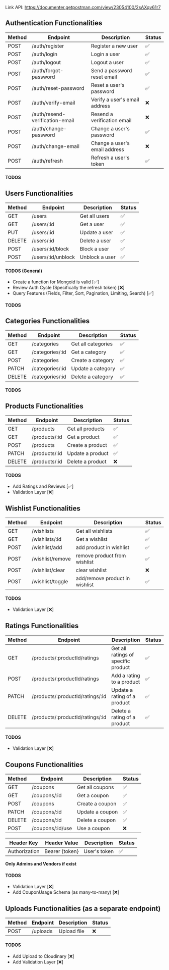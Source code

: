 Link API: https://documenter.getpostman.com/view/23054100/2sAXqv61r7

## Authentication Functionalities

| Method | Endpoint                        | Description                   | Status |
| ------ | ------------------------------- | ----------------------------- | ------ |
| POST   | /auth/register                  | Register a new user           | ✅     |
| POST   | /auth/login                     | Login a user                  | ✅     |
| POST   | /auth/logout                    | Logout a user                 | ✅     |
| POST   | /auth/forgot-password           | Send a password reset email   | ✅     |
| POST   | /auth/reset-password            | Reset a user's password       | ✅     |
| POST   | /auth/verify-email              | Verify a user's email address | ❌     |
| POST   | /auth/resend-verification-email | Resend a verification email   | ❌     |
| POST   | /auth/change-password           | Change a user's password      | ✅     |
| POST   | /auth/change-email              | Change a user's email address | ❌     |
| POST   | /auth/refresh                   | Refresh a user's token        | ✅     |

#### TODOS

## Users Functionalities

| Method | Endpoint           | Description    | Status |
| ------ | ------------------ | -------------- | ------ |
| GET    | /users             | Get all users  | ✅     |
| GET    | /users/:id         | Get a user     | ✅     |
| PUT    | /users/:id         | Update a user  | ✅     |
| DELETE | /users/:id         | Delete a user  | ✅     |
| POST   | /users/:id/block   | Block a user   | ✅     |
| POST   | /users/:id/unblock | Unblock a user | ✅     |

#### TODOS (General)

- Create a function for Mongoid is valid [✅]
- Review Auth Cycle (Specifically the refresh token) [❌]
- Query Features (Fields, Filter, Sort, Pagination, Limiting, Search) [✅]

#### TODOS

## Categories Functionalities

| Method | Endpoint        | Description        | Status |
| ------ | --------------- | ------------------ | ------ |
| GET    | /categories     | Get all categories | ✅     |
| GET    | /categories/:id | Get a category     | ✅     |
| POST   | /categories     | Create a category  | ✅     |
| PATCH  | /categories/:id | Update a category  | ✅     |
| DELETE | /categories/:id | Delete a category  | ✅     |

#### TODOS

## Products Functionalities

| Method | Endpoint      | Description      | Status |
| ------ | ------------- | ---------------- | ------ |
| GET    | /products     | Get all products | ✅     |
| GET    | /products/:id | Get a product    | ✅     |
| POST   | /products     | Create a product | ✅     |
| PATCH  | /products/:id | Update a product | ✅     |
| DELETE | /products/:id | Delete a product | ❌     |

#### TODOS

- Add Ratings and Reviews [✅]
- Validation Layer [❌]

## Wishlist Functionalities

| Method | Endpoint         | Description                    | Status |
| ------ | ---------------- | ------------------------------ | ------ |
| GET    | /wishlists       | Get all wishlists              | ✅     |
| GET    | /wishlists/:id   | Get a wishlist                 | ✅     |
| POST   | /wishlist/add    | add product in wishlist        | ✅     |
| POST   | /wishlist/remove | remove product from wishlist   | ✅     |
| POST   | /wishlist/clear  | clear wishlist                 | ❌     |
| POST   | /wishlist/toggle | add/remove product in wishlist | ✅     |

#### TODOS

- Validation Layer [❌]

## Ratings Functionalities

| Method | Endpoint                         | Description                         | Status |
| ------ | -------------------------------- | ----------------------------------- | ------ |
| GET    | /products/:productId/ratings     | Get all ratings of specific product | ✅     |
| POST   | /products/:productId/ratings     | Add a rating to a product           | ✅     |
| PATCH  | /products/:productId/ratings/:id | Update a rating of a product        | ✅     |
| DELETE | /products/:productId/ratings/:id | Delete a rating of a product        | ✅     |

#### TODOS

- Validation Layer [❌]

## Coupons Functionalities

| Method | Endpoint         | Description     | Status |
| ------ | ---------------- | --------------- | ------ |
| GET    | /coupons         | Get all coupons | ✅     |
| GET    | /coupons/:id     | Get a coupon    | ✅     |
| POST   | /coupons         | Create a coupon | ✅     |
| PATCH  | /coupons/:id     | Update a coupon | ✅     |
| DELETE | /coupons/:id     | Delete a coupon | ✅     |
| POST   | /coupons/:id/use | Use a coupon    | ❌     |

| Header Key    | Header Value   | Description  | Status |
| ------------- | -------------- | ------------ | ------ |
| Authorization | Bearer {token} | User's token | ✅     |

**Only Admins and Vendors if exist**

#### TODOS

- Validation Layer [❌]
- Add CouponUsage Schema (as many-to-many) [❌]

## Uploads Functionalities (as a separate endpoint)

| Method | Endpoint | Description | Status |
| ------ | -------- | ----------- | ------ |
| POST   | /uploads | Upload file | ❌     |

#### TODOS

- Add Upload to Cloudinary [❌]
- Add Validation Layer [❌]
